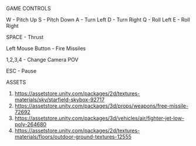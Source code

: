 GAME CONTROLS

W - Pitch Up 
S - Pitch Down
A - Turn Left
D - Turn Right 
Q - Roll Left
E - Roll Right

SPACE - Thrust

Left Mouse Button - Fire Missiles 

1,2,3,4 - Change Camera POV 

ESC - Pause

ASSETS

1. https://assetstore.unity.com/packages/2d/textures-materials/sky/starfield-skybox-92717
2. https://assetstore.unity.com/packages/3d/props/weapons/free-missile-72692
3. https://assetstore.unity.com/packages/3d/vehicles/air/fighter-jet-low-poly-264680
4. https://assetstore.unity.com/packages/2d/textures-materials/floors/outdoor-ground-textures-12555


